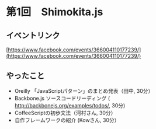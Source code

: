 第1回　Shimokita.js
====

## イベントリンク

[https://www.facebook.com/events/366004110177239/](https://www.facebook.com/events/366004110177239/)

## やったこと

- Oreilly 「JavaScriptパターン」のまとめ発表（田中, 30分）
- Backbone.js ソースコードリーディング ( http://backbonejs.org/examples/todos/, 30分)
- CoffeeScriptの初歩文法（河村さん, 30分）
- 自作フレームワークの紹介 (Kowさん, 30分）

